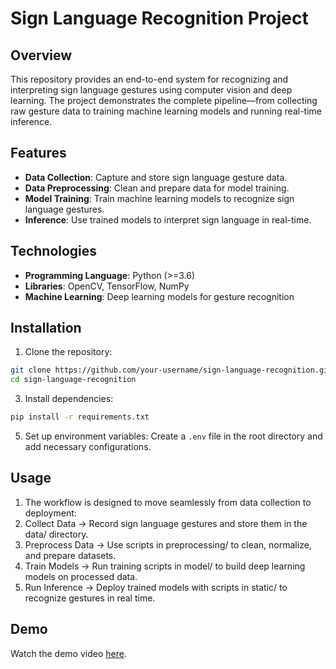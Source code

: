 # Sign Language Recognition Project

## Overview
This repository provides an end-to-end system for recognizing and interpreting sign language gestures using computer vision and deep learning. The project demonstrates the complete pipeline—from collecting raw gesture data to training machine learning models and running real-time inference.

## Features
- **Data Collection**: Capture and store sign language gesture data.
- **Data Preprocessing**: Clean and prepare data for model training.
- **Model Training**: Train machine learning models to recognize sign language gestures.
- **Inference**: Use trained models to interpret sign language in real-time.

## Technologies
- **Programming Language**: Python (>=3.6)
- **Libraries**: OpenCV, TensorFlow, NumPy
- **Machine Learning**: Deep learning models for gesture recognition


## Installation
1. Clone the repository: 
``` bash
git clone https://github.com/your-username/sign-language-recognition.git
cd sign-language-recognition
```
3. Install dependencies: 
```bash
pip install -r requirements.txt
```

5.  Set up environment variables:
Create a `.env` file in the root directory and add necessary configurations.

## Usage
1. The workflow is designed to move seamlessly from data collection to deployment:
2. Collect Data → Record sign language gestures and store them in the data/ directory.
3. Preprocess Data → Use scripts in preprocessing/ to clean, normalize, and prepare datasets.
4. Train Models → Run training scripts in model/ to build deep learning models on processed data.
5. Run Inference → Deploy trained models with scripts in static/ to recognize gestures in real time.

## Demo
Watch the demo video [here](https://github.com/Shivali32/Sign-Language-Recognition/blob/main/ProjectFiles/Video.mp4).
